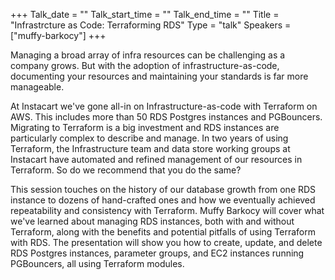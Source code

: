 +++
Talk_date = ""
Talk_start_time = ""
Talk_end_time = ""
Title = "Infrastrcture as Code: Terraforming RDS"
Type = "talk"
Speakers = ["muffy-barkocy"]
+++

Managing a broad array of infra resources can be challenging as a company grows. But with the adoption of infrastructure-as-code, documenting your resources and maintaining your standards is far more manageable.

At Instacart we've gone all-in on Infrastructure-as-code with Terraform on AWS. This includes more than 50 RDS Postgres instances and PGBouncers.  Migrating to Terraform is a big investment and RDS instances are particularly complex to describe and manage. In two years of using Terraform, the Infrastructure team and data store working groups at Instacart have automated and refined management of our resources in Terraform. So do we recommend that you do the same?

This session touches on the history of our database growth from one RDS instance to dozens of hand-crafted ones and how we eventually achieved repeatability and consistency with Terraform. Muffy Barkocy will cover what we've learned about managing RDS instances, both with and without Terraform, along with the benefits and potential pitfalls of using Terraform with RDS. The presentation will show you how to create, update, and delete RDS Postgres instances, parameter groups, and EC2 instances running PGBouncers, all using Terraform modules.
